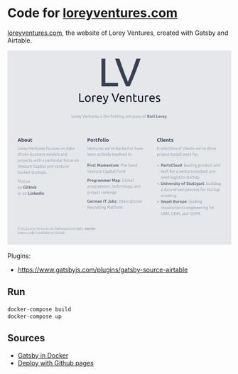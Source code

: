 # Code for [loreyventures.com](https://loreyventures.com)
[loreyventures.com](https://loreyventures.com), the website of Lorey Ventures, created with Gatsby and Airtable.

![screenshot of loreyventures.com](screenshot.png)

Plugins:
- https://www.gatsbyjs.com/plugins/gatsby-source-airtable

## Run
```
docker-compose build
docker-compose up
```

## Sources
- [Gatsby in Docker](https://blog.konnor.site/javascript/setting-up-gatsby-with-docker/)
- [Deploy with Github pages](https://dabarov.github.io/blog/gatsby-blog-github-pages/)